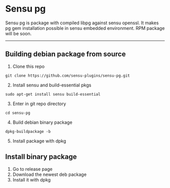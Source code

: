 # Sensu pg

Sensu pg is package with compiled libpg against sensu openssl. It makes pg gem installation possible in sensu embedded environment. RPM package will be soon.  

___

## Building debian package from source 

1. Clone this repo
```
git clone https://github.com/sensu-plugins/sensu-pg.git
```
2. Install sensu and build-essential pkgs
```
sudo apt-get install sensu build-essential
```
3. Enter in git repo directory
```
cd sensu-pg
```
4. Build debian binary package
```
dpkg-buildpackage -b
```
5. Install package with dpkg

## Install binary package
1. Go to release page
2. Download the newest deb package
3. Install it with dpkg 

